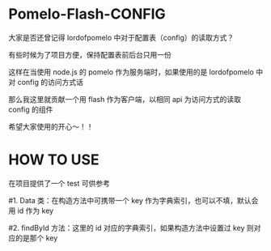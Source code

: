 Pomelo-Flash-CONFIG
================

大家是否还曾记得 lordofpomelo 中对于配置表（config）的读取方式？

有些时候为了项目方便，保持配置表前后台只用一份

这样在当使用 node.js 的 pomelo 作为服务端时，如果使用的是 lordofpomelo 中对 config 的访问方式话

那么我这里就贡献一个用 flash 作为客户端，以相同 api 为访问方式的读取 config 的组件

希望大家使用的开心～！！



HOW TO USE
================
在项目提供了一个 test 可供参考

#1. Data 类：在构造方法中可携带一个 key 作为字典索引，也可以不填，默认会用 id 作为 key

#2. findById 方法：这里的 id 对应的字典索引，如果构造方法中设置过 key 则对应的是那个 key
